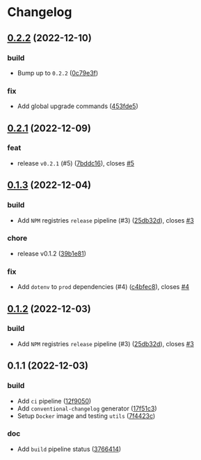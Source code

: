 # Changelog

## [0.2.2](https://github.com/humamaboalraja/cli-ai/compare/0.1.3...0.2.2) (2022-12-10)


### build

* Bump up to `0.2.2` ([0c79e3f](https://github.com/humamaboalraja/cli-ai/commit/0c79e3f8a97d90b3eb8fd1532e916e44680e1c71))


### fix

* Add global upgrade commands ([453fde5](https://github.com/humamaboalraja/cli-ai/commit/453fde508a4bd9116055c95be3699055bbd1bc81))


## [0.2.1](https://github.com/humamaboalraja/cli-ai/compare/0.1.3...0.2.1) (2022-12-09)


### feat

* release `v0.2.1` (#5) ([7bddc16](https://github.com/humamaboalraja/cli-ai/commit/7bddc16d383d263edf015724b47c0242204b1e08)), closes [#5](https://github.com/humamaboalraja/cli-ai/issues/5)

## [0.1.3](https://github.com/humamaboalraja/cli-ai/compare/0.1.1...0.1.3) (2022-12-04)


### build

* Add `NPM` registries `release` pipeline (#3) ([25db32d](https://github.com/humamaboalraja/cli-ai/commit/25db32de62481e5457577125716b71354932d5ac)), closes [#3](https://github.com/humamaboalraja/cli-ai/issues/3)

### chore

* release v0.1.2 ([39b1e81](https://github.com/humamaboalraja/cli-ai/commit/39b1e814bd168906f70e71d2dd15854337007c16))

### fix

* Add `dotenv` to `prod` dependencies (#4) ([c4bfec8](https://github.com/humamaboalraja/cli-ai/commit/c4bfec8916f6f8c1311a510a305ce51c72488b02)), closes [#4](https://github.com/humamaboalraja/cli-ai/issues/4)

## [0.1.2](https://github.com/humamaboalraja/cli-ai/compare/0.1.1...0.1.2) (2022-12-03)


### build

* Add `NPM` registries `release` pipeline (#3) ([25db32d](https://github.com/humamaboalraja/cli-ai/commit/25db32de62481e5457577125716b71354932d5ac)), closes [#3](https://github.com/humamaboalraja/cli-ai/issues/3)

## 0.1.1 (2022-12-03)


### build

* Add `ci` pipeline ([12f9050](https://github.com/humamaboalraja/cli-ai/commit/12f905047499e164cb7eaea09df32d5870ae700d))
* Add `conventional-changelog` generator ([17f51c3](https://github.com/humamaboalraja/cli-ai/commit/17f51c39cd9faace6f5b1856c15154a336dcc8fa))
* Setup `Docker` image and testing `utils` ([7f4423c](https://github.com/humamaboalraja/cli-ai/commit/7f4423c4d8f3601c716ead37b84eb4c4b16e9ec5))

### doc

* Add `build` pipeline status ([3766414](https://github.com/humamaboalraja/cli-ai/commit/37664148f01190203a86386c38355957d46eccff))